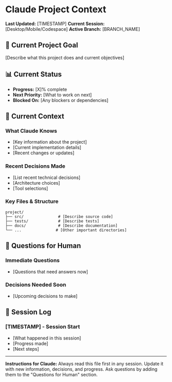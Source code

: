# Claude Project Context

**Last Updated:** [TIMESTAMP]
**Current Session:** [Desktop/Mobile/Codespace]
**Active Branch:** [BRANCH_NAME]

## 🎯 Current Project Goal
[Describe what this project does and current objectives]

## 📊 Current Status
- **Progress:** [X]% complete
- **Next Priority:** [What to work on next]
- **Blocked On:** [Any blockers or dependencies]

## 🧠 Current Context
### What Claude Knows
- [Key information about the project]
- [Current implementation details]
- [Recent changes or updates]

### Recent Decisions Made
- [List recent technical decisions]
- [Architecture choices]
- [Tool selections]

### Key Files & Structure
```
project/
├── src/               # [Describe source code]
├── tests/             # [Describe tests]
├── docs/              # [Describe documentation]
└── ...               # [Other important directories]
```

## 🤔 Questions for Human
### Immediate Questions
- [Questions that need answers now]

### Decisions Needed Soon
- [Upcoming decisions to make]

## 📝 Session Log
### [TIMESTAMP] - Session Start
- [What happened in this session]
- [Progress made]
- [Next steps]

---
**Instructions for Claude:** Always read this file first in any session. Update it with new information, decisions, and progress. Ask questions by adding them to the "Questions for Human" section.